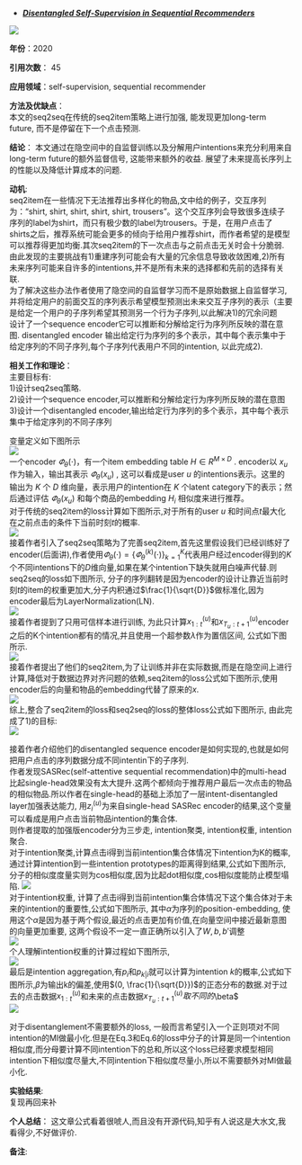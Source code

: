 + ***[Disentangled Self-Supervision in Sequential Recommenders](https://dl.acm.org/doi/abs/10.1145/3394486.3403091)***   

![](https://paperrecord.oss-cn-shanghai.aliyuncs.com/202204081311887.PNG)

**年份**：2020  

**引用次数**： 45  

**应用领域**：self-supervision, sequential recommender  

**方法及优缺点**：   
本文的seq2seq在传统的seq2item策略上进行加强, 能发现更加long-term future, 而不是停留在下一个点击预测.

**结论**：
本文通过在隐空间中的自监督训练以及分解用户intentions来充分利用来自long-term future的额外监督信号, 这能带来额外的收益. 展望了未来提高长序列上的性能以及降低计算成本的问题.

**动机**:  
seq2item在一些情况下无法推荐出多样化的物品,文中给的例子，交互序列为：“shirt, shirt, shirt, shirt, shirt, trousers”。这个交互序列会导致很多连续子序列的label为shirt，而只有极少数的label为trousers。于是，在用户点击了shirts之后，推荐系统可能会更多的倾向于给用户推荐shirt，而作者希望的是模型可以推荐得更加均衡.其次seq2item的下一次点击与之前点击无关时会十分脆弱.  
由此发现的主要挑战有1)重建序列可能会有大量的冗余信息导致收敛困难,2)所有未来序列可能来自许多的intentions,并不是所有未来的选择都和先前的选择有关联.  
为了解决这些办法作者使用了隐空间的自监督学习而不是原始数据上自监督学习,并将给定用户的前面交互的序列表示希望模型预测出未来交互子序列的表示（主要是给定一个用户的子序列希望其预测另一个行为子序列,以此解决1)的冗余问题  
设计了一个sequence encoder它可以推断和分解给定行为序列所反映的潜在意图. disentangled encoder 输出给定行为序列的多个表示，其中每个表示集中于给定序列的不同子序列,每个子序列代表用户不同的intention, 以此完成2).

**相关工作和理论**：  
主要目标有:  
1)设计seq2seq策略.    
2)设计一个sequence encoder,可以推断和分解给定行为序列所反映的潜在意图  
3)设计一个disentangled encoder,输出给定行为序列的多个表示，其中每个表示集中于给定序列的不同子序列    

变量定义如下图所示  
![](https://paperrecord.oss-cn-shanghai.aliyuncs.com/202204081312116.PNG)  
一个encoder $\varPhi_\theta(\cdot)$，有一个item embedding table $H \in R^{M \times D}$ . encoder以 $x_u$ 作为输入，输出其表示 $\varPhi_\theta(x_u)$ , 这可以看成是user $u$ 的intentions表示。这里的输出为 $K$ 个 $D$ 维向量，表示用户的intention在 $K$ 个latent category下的表示；然后通过评估 $\varPhi_\theta(x_u)$ 和每个商品的embedding $H_i$ 相似度来进行推荐。  
对于传统的seq2item的loss计算如下图所示,对于所有的user $u$ 和时间点$t$最大化在之前点击的条件下当前时刻$t$的概率.    
![](https://paperrecord.oss-cn-shanghai.aliyuncs.com/202204081312242.PNG)  
接着作者引入了seq2seq策略为了完善seq2item,首先这里假设我们已经训练好了encoder(后面讲),作者使用$\varPhi_\theta(\cdot) = \{\varPhi_\theta^{(k)}(\cdot)\}_{k=1}^K$代表用户经过encoder得到的$K$个不同intentions下的$D$维向量,如果在某个intention下缺失就用白噪声代替.则seq2seq的loss如下图所示, 分子的序列翻转是因为encoder的设计让靠近当前时刻$t$的item的权重更加大,分子内积通过$\frac{1}{\sqrt{D}}$做标准化,因为encoder最后为LayerNormalization(LN).  
![](https://paperrecord.oss-cn-shanghai.aliyuncs.com/202204081312942.PNG)  
接着作者提到了只用可信样本进行训练, 为此只计算$x_{1:t}^{(u)}$和$x_{T_u:t+1}^{(u)}$encoder之后的K个intention都有的情况,并且使用一个超参数$\lambda$作为置信区间, 公式如下图所示.  
![](https://paperrecord.oss-cn-shanghai.aliyuncs.com/202204081313048.PNG)  
接着作者提出了他们的seq2item,为了让训练并非在实际数据,而是在隐空间上进行计算,降低对于数据边界对齐问题的依赖,seq2item的loss公式如下图所示,使用encoder后的向量和物品的embedding代替了原来的$x$.  
![](https://paperrecord.oss-cn-shanghai.aliyuncs.com/202204081313603.PNG)  
综上,整合了seq2item的loss和seq2seq的loss的整体loss公式如下图所示, 由此完成了1)的目标:  
![](https://paperrecord.oss-cn-shanghai.aliyuncs.com/202204081313645.PNG)  

接着作者介绍他们的disentangled sequence encoder是如何实现的,也就是如何把用户点击的序列数据分成不同intentin下的子序列.  
作者发现SASRec(self-attentive sequential recommendation)中的multi-head比起single-head效果没有太大提升.这两个都倾向于推荐用户最后一次点击的物品的相似物品.所以作者在single-head的基础上添加了一层intent-disentangled layer加强表达能力, 用$z_i^{(u)}$为来自single-head SASRec encoder的结果,这个变量可以看成是用户点击当前物品intention的集合体.  
则作者提取的加强版encoder分为三步走, intention聚类, intention权重, intention聚合.  
对于intention聚类,计算点击i得到当前intention集合体情况下intention为K的概率, 通过计算intention到一些intention prototypes的距离得到结果,公式如下图所示, 分子的相似度度量实则为cos相似度,因为比起dot相似度,cos相似度能防止模型塌陷.
![](https://paperrecord.oss-cn-shanghai.aliyuncs.com/202204081313539.PNG)   
对于intention权重, 计算了点击i得到当前intention集合体情况下这个集合体对于未来的intention的重要性,公式如下图所示, 其中$\alpha$为序列的position-embedding, 使用这个$\alpha$是因为基于两个假设,最近的点击更加有价值,在向量空间中接近最新意图的向量更加重要, 这两个假设不一定一直正确所以引入了$W,b,b'$调整  
![](https://paperrecord.oss-cn-shanghai.aliyuncs.com/202204081313362.PNG)  
个人理解intention权重的计算过程如下图所示,  
![](https://paperrecord.oss-cn-shanghai.aliyuncs.com/202204081314936.PNG)  
最后是intention aggregation,有$p_i$和$p_{k|i}$就可以计算为intention $k$的概率,公式如下图所示,$\beta$为输出k的偏差,使用$(0, \frac{1}{\sqrt{D}})$的正态分布的数据.对于过去的点击数据$x^{(u)}_{1:t}$和未来的点击数据$x^{(u)}_{T_u:t+1}取不同的$\beta$  
![](https://paperrecord.oss-cn-shanghai.aliyuncs.com/202204081314928.PNG)  

对于disentanglement不需要额外的loss, 一般而言希望引入一个正则项对不同intention的MI做最小化.但是在Eq.3和Eq.6的loss中分子的计算是同一个intention相似度,而分母要计算不同intention下的总和,所以这个loss已经要求模型相同intention下相似度尽量大,不同intention下相似度尽量小,所以不需要额外对MI做最小化.  

**实验结果**:  
复现再回来补

**个人总结**： 
这文章公式看着很唬人,而且没有开源代码,知乎有人说这是大水文,我看得少,不好做评价.  

**备注**:  
